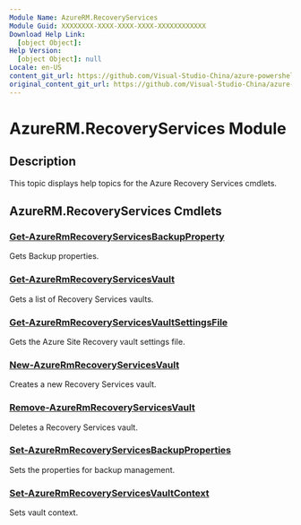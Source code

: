 ```yaml
---
Module Name: AzureRM.RecoveryServices
Module Guid: XXXXXXXX-XXXX-XXXX-XXXX-XXXXXXXXXXXX
Download Help Link:
  [object Object]:
Help Version:
  [object Object]: null
Locale: en-US
content_git_url: https://github.com/Visual-Studio-China/azure-powershell/blob/preview/src/ResourceManager/RecoveryServices/Commands.RecoveryServices/help/AzureRM.RecoveryServices.md
original_content_git_url: https://github.com/Visual-Studio-China/azure-powershell/blob/preview/src/ResourceManager/RecoveryServices/Commands.RecoveryServices/help/AzureRM.RecoveryServices.md
---
```


# AzureRM.RecoveryServices Module
## Description
This topic displays help topics for the Azure Recovery Services cmdlets.

## AzureRM.RecoveryServices Cmdlets
### [Get-AzureRmRecoveryServicesBackupProperty](Get-AzureRmRecoveryServicesBackupProperty.md)
Gets Backup properties.

### [Get-AzureRmRecoveryServicesVault](Get-AzureRmRecoveryServicesVault.md)
Gets a list of Recovery Services vaults.

### [Get-AzureRmRecoveryServicesVaultSettingsFile](Get-AzureRmRecoveryServicesVaultSettingsFile.md)
Gets the Azure Site Recovery vault settings file.

### [New-AzureRmRecoveryServicesVault](New-AzureRmRecoveryServicesVault.md)
Creates a new Recovery Services vault.

### [Remove-AzureRmRecoveryServicesVault](Remove-AzureRmRecoveryServicesVault.md)
Deletes a Recovery Services vault.

### [Set-AzureRmRecoveryServicesBackupProperties](Set-AzureRmRecoveryServicesBackupProperties.md)
Sets the properties for backup management.

### [Set-AzureRmRecoveryServicesVaultContext](Set-AzureRmRecoveryServicesVaultContext.md)
Sets vault context.

